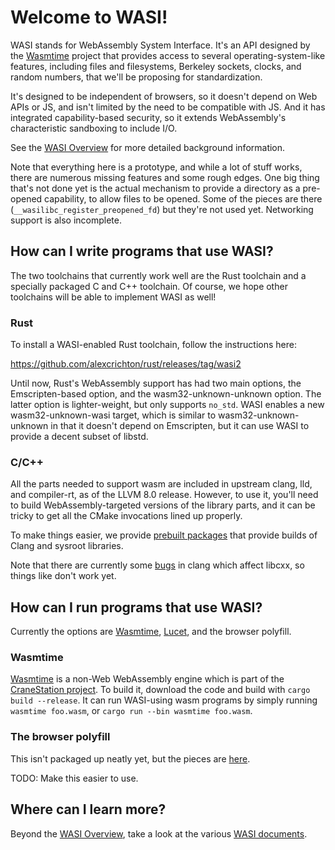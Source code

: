 # Welcome to WASI!

WASI stands for WebAssembly System Interface. It's an API designed by
the [Wasmtime] project that provides access to several operating-system-like
features, including files and filesystems, Berkeley sockets, clocks, and
random numbers, that we'll be proposing for standardization.

It's designed to be independent of browsers, so it doesn't depend on
Web APIs or JS, and isn't limited by the need to be compatible with JS.
And it has integrated capability-based security, so it extends
WebAssembly's characteristic sandboxing to include I/O.

See the [WASI Overview](WASI-overview.md) for more detailed background
information.

Note that everything here is a prototype, and while a lot of stuff works,
there are numerous missing features and some rough edges. One big thing
that's not done yet is the actual mechanism to provide a directory as a
pre-opened capability, to allow files to be opened. Some of the pieces
are there (`__wasilibc_register_preopened_fd`) but they're not used yet.
Networking support is also incomplete.

## How can I write programs that use WASI?

The two toolchains that currently work well are the Rust toolchain and
a specially packaged C and C++ toolchain. Of course, we hope other
toolchains will be able to implement WASI as well!

### Rust

To install a WASI-enabled Rust toolchain, follow the instructions here:

https://github.com/alexcrichton/rust/releases/tag/wasi2

Until now, Rust's WebAssembly support has had two main options, the
Emscripten-based option, and the wasm32-unknown-unknown option. The latter
option is lighter-weight, but only supports `no_std`. WASI enables a new
wasm32-unknown-wasi target, which is similar to wasm32-unknown-unknown in
that it doesn't depend on Emscripten, but it can use WASI to provide a
decent subset of libstd.

### C/C++

All the parts needed to support wasm are included in upstream clang, lld, and
compiler-rt, as of the LLVM 8.0 release. However, to use it, you'll need
to build WebAssembly-targeted versions of the library parts, and it can
be tricky to get all the CMake invocations lined up properly.

To make things easier, we provide
[prebuilt packages](https://github.com/CraneStation/wasi-sdk/releases)
that provide builds of Clang and sysroot libraries.

Note that there are currently some
[bugs](https://bugs.llvm.org/show_bug.cgi?id=40412) in clang which affect
libcxx, so things like <iostream> don't work yet.

## How can I run programs that use WASI?

Currently the options are [Wasmtime], [Lucet], and the browser polyfill.

[Wasmtime]: https://github.com/CraneStation/wasmtime
[Lucet]: https://github.com/fastly/lucet/

### Wasmtime

[Wasmtime] is a non-Web WebAssembly engine which is part of the
[CraneStation project](https://github.com/CraneStation/). To build
it, download the code and build with `cargo build --release`. It can
run WASI-using wasm programs by simply running `wasmtime foo.wasm`,
or `cargo run --bin wasmtime foo.wasm`.

### The browser polyfill

This isn't packaged up neatly yet, but the pieces are
[here](https://github.com/CraneStation/wasmtime-wasi/tree/wasi/lib/wasi/sandboxed-system-primitives/polyfill).

TODO: Make this easier to use.

## Where can I learn more?

Beyond the [WASI Overview](WASI-overview.md), take a look at the
various [WASI documents](WASI-documents.md).

